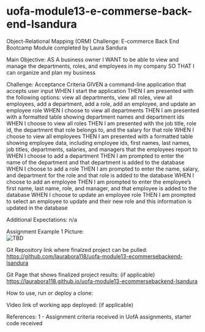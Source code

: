 # uofa-module13-e-commerse-back-end-lsandura
Object-Relational Mapping (ORM) Challenge: E-commerce Back End Bootcamp Module completed by Laura Sandura

Main Objective: 
AS A business owner
I WANT to be able to view and manage the departments, roles, and employees in my company
SO THAT I can organize and plan my business

Challenge:
Acceptance Criteria
GIVEN a command-line application that accepts user input
WHEN I start the application
THEN I am presented with the following options: view all departments, view all roles, view all employees, add a department, add a role, add an employee, and update an employee role
WHEN I choose to view all departments
THEN I am presented with a formatted table showing department names and department ids
WHEN I choose to view all roles
THEN I am presented with the job title, role id, the department that role belongs to, and the salary for that role
WHEN I choose to view all employees
THEN I am presented with a formatted table showing employee data, including employee ids, first names, last names, job titles, departments, salaries, and managers that the employees report to
WHEN I choose to add a department
THEN I am prompted to enter the name of the department and that department is added to the database
WHEN I choose to add a role
THEN I am prompted to enter the name, salary, and department for the role and that role is added to the database
WHEN I choose to add an employee
THEN I am prompted to enter the employee’s first name, last name, role, and manager, and that employee is added to the database
WHEN I choose to update an employee role
THEN I am prompted to select an employee to update and their new role and this information is updated in the database


Additional Expectations:
    n/a


Assignment Example 1 Picture:    
    ![TBD](public/assets/website1.jpg)



Git Repository link where finalzed project can be pulled:
    https://github.com/laurabora118/uofa-module13-ecommersebackend-lsandura  


Git Page that shows finalized project results: (if applicable)
    https://laurabora118.github.io/uofa-module13-ecommersebackend-lsandura 


How to use, run or deploy a clone:



Video link of working app deployed: (if applicable)



References:
    1 - Assignment criteria received in UofA assignments, starter code received

